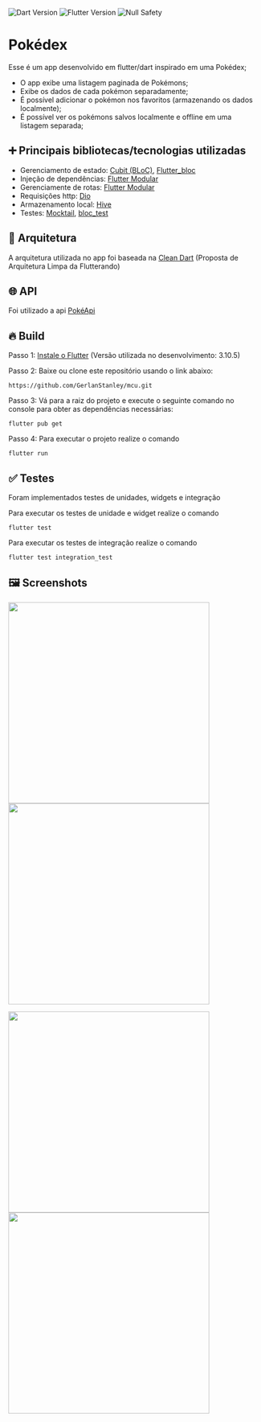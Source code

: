 ![Dart Version](https://img.shields.io/static/v1?label=dart&message=3.0.5&color=00579d)
![Flutter Version](https://img.shields.io/static/v1?label=flutter&message=3.10.5&color=42a5f5)
![Null Safety](https://img.shields.io/static/v1?label=null-safety&message=done&color=success)

# Pokédex
Esse é um app desenvolvido em flutter/dart inspirado em uma Pokédex;
- O app exibe uma listagem paginada de Pokémons;
- Exibe os dados de cada pokémon separadamente;
- É possível adicionar o pokémon nos favoritos (armazenando os dados localmente);
- É possível ver os pokémons salvos localmente e offline em uma listagem separada;

## ➕ Principais bibliotecas/tecnologias utilizadas
- Gerenciamento de estado: [Cubit (BLoC)](https://pub.dev/packages/bloc), [Flutter_bloc](https://pub.dev/packages/flutter_bloc)
- Injeção de dependências: [Flutter Modular](https://pub.dev/packages/flutter_modular)
- Gerenciamente de rotas: [Flutter Modular](https://pub.dev/packages/flutter_modular)
- Requisições http: [Dio](https://pub.dev/packages/dio)
- Armazenamento local: [Hive](https://pub.dev/packages/hive)
- Testes: [Mocktail](https://pub.dev/packages/mocktail), [bloc_test](https://pub.dev/packages/bloc_test)

## 📐 Arquitetura
A arquitetura utilizada no app foi baseada na
[Clean Dart](https://github.com/Flutterando/Clean-Dart)
(Proposta de Arquitetura Limpa da Flutterando)

## 🌐 API
Foi utilizado a api [PokéApi](https://pokeapi.co/)

## 🔥 Build
Passo 1: [Instale o Flutter](https://docs.flutter.dev/get-started/install)
(Versão utilizada no desenvolvimento: 3.10.5)

Passo 2: Baixe ou clone este repositório usando o link abaixo:
```
https://github.com/GerlanStanley/mcu.git
```

Passo 3: Vá para a raiz do projeto e execute o seguinte comando no console para obter as dependências necessárias:
```
flutter pub get
```

Passo 4: Para executar o projeto realize o comando
```
flutter run
```

## ✅ Testes
Foram implementados testes de unidades, widgets e integração

Para executar os testes de unidade e widget realize o comando
```
flutter test
```

Para executar os testes de integração realize o comando
```
flutter test integration_test
```

## 🖼️ Screenshots
<p float="left">
    <img src="./screenshots/1.png" width="400" />
    <img src="./screenshots/2.png" width="400" /> 
</p>
<p float="left">
    <img src="./screenshots/3.png" width="400" />
    <img src="./screenshots/4.png" width="400" /> 
</p>